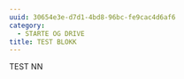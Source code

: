 ```yaml
---
uuid: 30654e3e-d7d1-4bd8-96bc-fe9cac4d6af6
category:
  - STARTE OG DRIVE
title: TEST BLOKK
---
```

TEST NN
